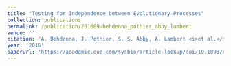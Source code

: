 ```yaml
---
title: "Testing for Independence between Evolutionary Processes"
collection: publications
permalink: /publication/201609-behdenna_pothier_abby_lambert
venue: ''
citation: 'A. Behdenna, J. Pothier, S. S. Abby, A. Lambert <i>et al.</i>. <b>Testing for Independence between Evolutionary Processes</b>, <i>Syst Biol,</i> September 2016'
year: '2016'
paperurl: 'https://academic.oup.com/sysbio/article-lookup/doi/10.1093/sysbio/syw004'
---
```

